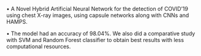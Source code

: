 • A Novel Hybrid Artificial Neural Network for the detection of
COVID’19 using chest X-ray images, using capsule networks along with
CNNs and HAMPS.


• The model had an accuracy of 98.04%. We also did a comparative
study with SVM and Random Forest classifier to obtain best results
with less computational resources.
